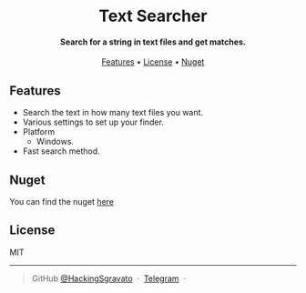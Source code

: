 
<h1 align="center">
  <br>
  Text Searcher
  <br>
</h1>

<h4 align="center">Search for a string in text files and get matches.</h4>

<p align="center">
  <a href="#Features">Features</a> •
  <a href="#License">License</a> •
  <a href="#Nuget">Nuget</a>
</p>

## Features

* Search the text in how many text files you want.
* Various settings to set up your finder.
* Platform
  - Windows.
* Fast search method.


## Nuget
You can find the nuget [here](https://www.nuget.org/packages/TextSearcher/1.0.0)

## License

MIT

---

> GitHub [@HackingSgravato](https://github.com/HackingSgravato) &nbsp;&middot;&nbsp;
> [Telegram](https://t.me/VisualStudio2022) &nbsp;&middot;&nbsp;

